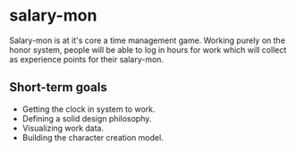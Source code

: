 # salary-mon

Salary-mon is at it's core a time management game. Working purely on the honor system, people will be able to log in hours for work which will collect as experience points for their salary-mon.

## Short-term goals

- Getting the clock in system to work.
- Defining a solid design philosophy.
- Visualizing work data.
- Building the character creation model.
